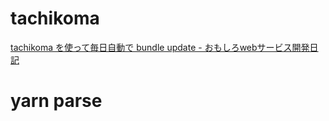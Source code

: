 # tachikoma
[tachikoma を使って毎日自動で bundle update - おもしろwebサービス開発日記](http://blog.willnet.in/entry/2013/09/23/231905)


# yarn parse


